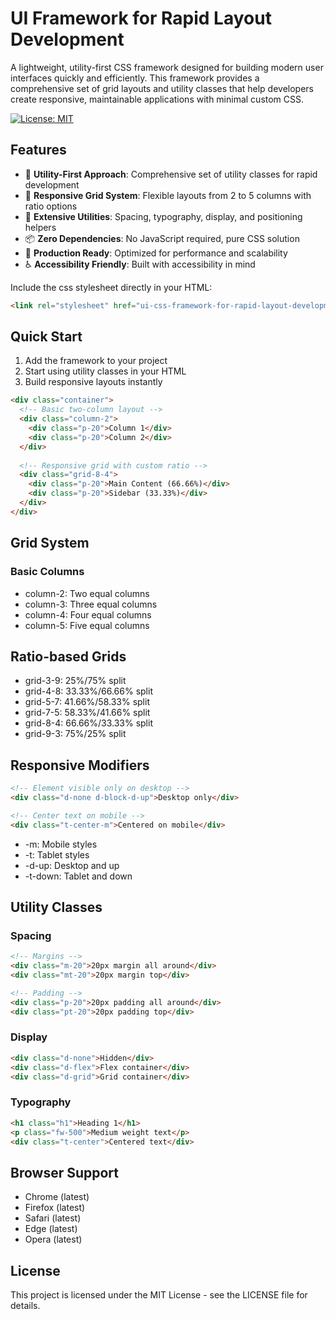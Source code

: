 # UI Framework for Rapid Layout Development

A lightweight, utility-first CSS framework designed for building modern user interfaces quickly and efficiently. This framework provides a comprehensive set of grid layouts and utility classes that help developers create responsive, maintainable applications with minimal custom CSS.

[![License: MIT](https://img.shields.io/badge/License-MIT-blue.svg)](https://opensource.org/licenses/MIT)

## Features

- 🎯 **Utility-First Approach**: Comprehensive set of utility classes for rapid development
- 📱 **Responsive Grid System**: Flexible layouts from 2 to 5 columns with ratio options
- 🎨 **Extensive Utilities**: Spacing, typography, display, and positioning helpers
- 📦 **Zero Dependencies**: No JavaScript required, pure CSS solution
- 🚀 **Production Ready**: Optimized for performance and scalability
- ♿ **Accessibility Friendly**: Built with accessibility in mind



Include the css stylesheet directly in your HTML:

```html
<link rel="stylesheet" href="ui-css-framework-for-rapid-layout-development.css">
```

## Quick Start

1. Add the framework to your project
2. Start using utility classes in your HTML
3. Build responsive layouts instantly

```html
<div class="container">
  <!-- Basic two-column layout -->
  <div class="column-2">
    <div class="p-20">Column 1</div>
    <div class="p-20">Column 2</div>
  </div>
  
  <!-- Responsive grid with custom ratio -->
  <div class="grid-8-4">
    <div class="p-20">Main Content (66.66%)</div>
    <div class="p-20">Sidebar (33.33%)</div>
  </div>
</div>
```

## Grid System
### Basic Columns

- column-2: Two equal columns
- column-3: Three equal columns
- column-4: Four equal columns
- column-5: Five equal columns

## Ratio-based Grids

- grid-3-9: 25%/75% split
- grid-4-8: 33.33%/66.66% split
- grid-5-7: 41.66%/58.33% split
- grid-7-5: 58.33%/41.66% split
- grid-8-4: 66.66%/33.33% split
- grid-9-3: 75%/25% split

## Responsive Modifiers

```html
<!-- Element visible only on desktop -->
<div class="d-none d-block-d-up">Desktop only</div>

<!-- Center text on mobile -->
<div class="t-center-m">Centered on mobile</div>
```

- -m: Mobile styles
- -t: Tablet styles
- -d-up: Desktop and up
- -t-down: Tablet and down

## Utility Classes
### Spacing
```html
<!-- Margins -->
<div class="m-20">20px margin all around</div>
<div class="mt-20">20px margin top</div>

<!-- Padding -->
<div class="p-20">20px padding all around</div>
<div class="pt-20">20px padding top</div>
```

### Display
```html
<div class="d-none">Hidden</div>
<div class="d-flex">Flex container</div>
<div class="d-grid">Grid container</div>
```

### Typography
```html
<h1 class="h1">Heading 1</h1>
<p class="fw-500">Medium weight text</p>
<div class="t-center">Centered text</div>
```

## Browser Support

- Chrome (latest)
- Firefox (latest)
- Safari (latest)
- Edge (latest)
- Opera (latest)

## License
This project is licensed under the MIT License - see the LICENSE file for details.